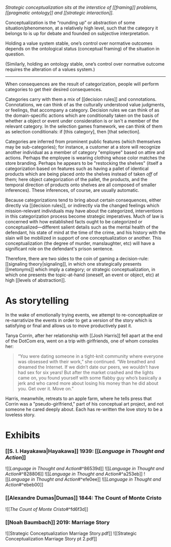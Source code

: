 _Strategic conceptualization sits at the interstice of [[framing]] problems, [[pragmatic ontology]] and [[strategic interaction]]._

Conceptualization is the “rounding up” or abstraction of some situation/phenomenon, at a relatively high level, such that the category it belongs to is up for debate and founded on subjective interpretation.

Holding a value system stable, one’s control over normative outcomes depends on the ontological status (conceptual framing) of the situation in question.

(Similarly, holding an ontology stable, one’s control over normative outcome requires the alteration of a values system.)

---

When consequences are the result of categorization, people will perform categories to get their desired consequences.

Categories carry with them a mix of [[decision rules]] and connotations. Connotations, we can think of as the culturally understood value judgments, or feelings, that accompany a category. Decision rules we can think of as the domain-specific actions which are conditionally taken on the basis of whether a object or event under consideration is or isn't a member of the relevant category. In the selection games framework, we can think of them as selection conditionals: if [this category], then [that selection].

Categories are inferred from prominent public features (which themselves may be sub-categories); for instance, a customer at a store will recognize another individual as a member of category "employee" based on attire and actions. Perhaps the employee is wearing clothing whose color matches the store branding. Perhaps he appears to be "restocking the shelves" (itself a categorization based on features such as having a pallet of identical products which are being placed _onto_ the shelves instead of taken _off_ of them; here object categorization of the pallet, the products, and the temporal direction of products onto shelves are all composed of smaller inferences). These inferences, of course, are usually automatic.

Because categorizations tend to bring about certain consequences, either directly via [[decision rules]], or indirectly via the changed feelings which mission-relevant individuals may have about the categorized, interventions in this categorization process become strategic imperatives. Much of law is concerned with how established facts ought to be categorized or conceptualized—different salient details such as the mental health of the defendant, his state of mind at the time of the crime, and his history with the slain will be mobilized in support of one conceptualization or another. This conceptualization (the degree of murder, manslaughter, etc) will have a significant role on the defendant's prison sentence.

Therefore, there are two sides to the coin of gaming a decision-rule: [[signaling theory|signaling]], in which one strategically presents [[metonyms]] which imply a category; or strategic conceptualization, in which one presents the topic-at-hand (oneself, an event or object, etc) at high [[levels of abstraction]].

# As storytelling
In the wake of emotionally trying events, we attempt to re-conceptualize or re-narrativize the events in order to get a version of the story which is satisfying or final and allows us to move productively past it.

Tanya Corrin, after her relationship with [[Josh Harris]] fell apart at the end of the DotCom era, went on a trip with girlfriends, one of whom consoles her:
> “You were dating someone in a tight-knit community where everyone was obsessed with their work,” she continued. “We breathed and dreamed the Internet. If we didn’t date our peers, we wouldn’t have had sex for six years! But after the market crashed and the lights came on, you found yourself with some flabby guy who’s basically a jerk and who cared more about losing his money than he did about you. Get over it. Move on.”

Harris, meanwhile, retreats to an apple farm, where he tells press that Corrin was a "pseudo-girlfriend," part of his conceptual art project, and not someone he cared deeply about. Each has re-written the love story to be a loveless story.

# Exhibits

### [[S. I. Hayakawa|Hayakawa]] 1939: [[_Language in Thought and Action_]]

![[_Language in Thought and Action_#^86539d]] 
![[_Language in Thought and Action_#^828806]]
![[_Language in Thought and Action_#^a253eb]]
![[_Language in Thought and Action_#^efe0ee]]
![[_Language in Thought and Action_#^ebeb00]]

### [[Alexandre Dumas|Dumas]] 1844: The Count of Monte Cristo
![[_The Count of Monte Cristo_#^fd6f3d]]

### [[Noah Baumbach]] 2019: Marriage Story

![[Strategic Conceptualization Marriage Story.pdf]]
![[Strategic Conceptualization Marriage Story pt 2.pdf]]